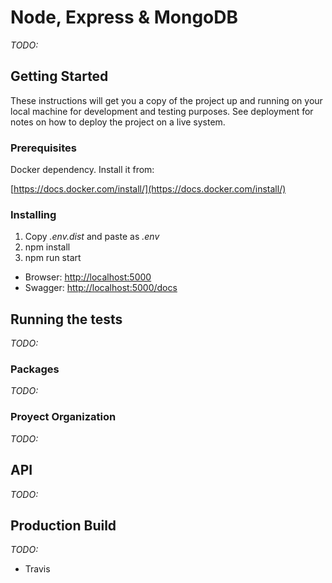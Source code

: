 # Node, Express & MongoDB

_TODO:_

## Getting Started

These instructions will get you a copy of the project up and running on your local machine for development and testing purposes. See deployment for notes on how to deploy the project on a live system.

### Prerequisites

Docker dependency. Install it from:

[https://docs.docker.com/install/](https://docs.docker.com/install/)

### Installing

1. Copy _.env.dist_ and paste as _.env_
2. npm install
3. npm run start

- Browser: [http://localhost:5000](http://localhost:5000)
- Swagger: [http://localhost:5000/docs](http://localhost:5000/docs)

## Running the tests

_TODO:_

### Packages

_TODO:_

### Proyect Organization

_TODO:_

## API

_TODO:_

## Production Build

_TODO:_

- Travis
